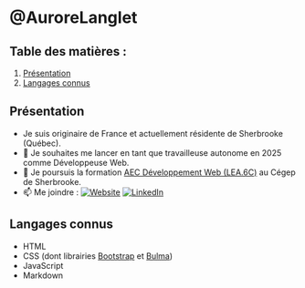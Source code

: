 # @AuroreLanglet

## Table des matières :
1. [Présentation](#présentation)
2. [Langages connus](#langages-connus)

## Présentation
- Je suis originaire de France et actuellement résidente de Sherbrooke (Québec).
- 👀 Je souhaites me lancer en tant que travailleuse autonome en 2025 comme Développeuse Web.
- 🌱 Je poursuis la formation [AEC Développement Web (LEA.6C)](https://www.cegepsherbrooke.qc.ca/fr/formation-continue/formation-pour-adultes/aec/developpement-web) au Cégep de Sherbrooke.
- 📫 Me joindre :
[![Website](https://img.shields.io/website-up-down-green-red/http/shields.io.svg)](https://aurorelanglet.com)
[![LinkedIn](https://img.shields.io/badge/LinkedIn-0A66C2?logo=linkedin&logoColor=fff)](https://www.linkedin.com/in/aurore-langlet/)

## Langages connus
- HTML
- CSS (dont librairies [Bootstrap](https://getbootstrap.com/) et [Bulma](https://bulma.io/))
- JavaScript
- Markdown

